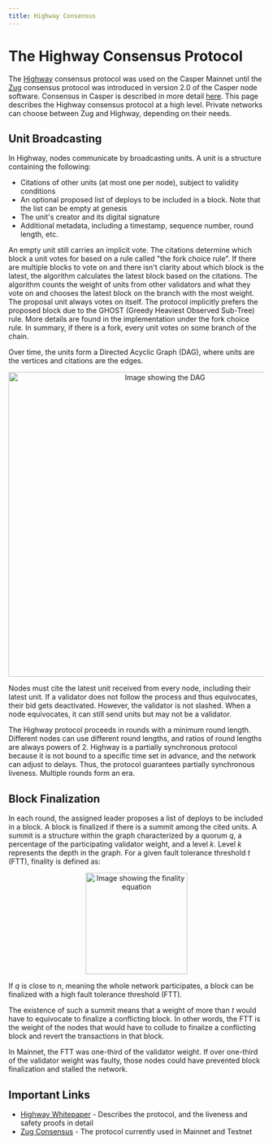 ```yaml
---
title: Highway Consensus
---
```


# The Highway Consensus Protocol

The [Highway](https://arxiv.org/pdf/2101.02159.pdf) consensus protocol was used on the Casper Mainnet until the [Zug](./zug.md) consensus protocol was introduced in version 2.0 of the Casper node software. Consensus in Casper is described in more detail [here](./consensus.md). This page describes the Highway consensus protocol at a high level. Private networks can choose between Zug and Highway, depending on their needs.

<!-- TODO confirm that we can use Casper-specific terms in these descriptions, even though Highway is a more general algorithm. For example, a value is a block. I understand that the value is a list of deploys, and a block has other calculated values, but this simplification makes the explanations easier. -->

## Unit Broadcasting

In Highway, nodes communicate by broadcasting units. A unit is a structure containing the following:
- Citations of other units (at most one per node), subject to validity conditions
- An optional proposed list of deploys to be included in a block. Note that the list can be empty at genesis
- The unit's creator and its digital signature
- Additional metadata, including a timestamp, sequence number, round length, etc.

An empty unit still carries an implicit vote. The citations determine which block a unit votes for based on a rule called "the fork choice rule". If there are multiple blocks to vote on and there isn't clarity about which block is the latest, the algorithm calculates the latest block based on the citations. The algorithm counts the weight of units from other validators and what they vote on and chooses the latest block on the branch with the most weight. The proposal unit always votes on itself. The protocol implicitly prefers the proposed block due to the GHOST (Greedy Heaviest Observed Sub-Tree) rule. More details are found in the implementation under the fork choice rule. In summary, if there is a fork, every unit votes on some branch of the chain.

Over time, the units form a Directed Acyclic Graph (DAG), where units are the vertices and citations are the edges.

<!-- TODO Include a higher res diagram here. -->
<p align="center">
<img src={"/image/design/highway-dag.png"} alt="Image showing the DAG" width="600"/>
</p>


Nodes must cite the latest unit received from every node, including their latest unit. If a validator does not follow the process and thus equivocates, their bid gets deactivated. However, the validator is not slashed. When a node equivocates, it can still send units but may not be a validator.

The Highway protocol proceeds in rounds with a minimum round length. Different nodes can use different round lengths, and ratios of round lengths are always powers of 2. Highway is a partially synchronous protocol because it is not bound to a specific time set in advance, and the network can adjust to delays. Thus, the protocol guarantees partially synchronous liveness. Multiple rounds form an era.

## Block Finalization

In each round, the assigned leader proposes a list of deploys to be included in a block. A block is finalized if there is a summit among the cited units. A summit is a structure within the graph characterized by a quorum *q*, a percentage of the participating validator weight, and a level *k*. Level *k* represents the depth in the graph. For a given fault tolerance threshold *t* (FTT), finality is defined as:

<p align="center">
<img src={"/image/design/highway-finality.png"} alt="Image showing the finality equation" width="200"/>
</p>

If *q* is close to *n*, meaning the whole network participates, a block can be finalized with a high fault tolerance threshold (FTT).

The existence of such a summit means that a weight of more than *t* would have to equivocate to finalize a conflicting block. In other words, the FTT is the weight of the nodes that would have to collude to finalize a conflicting block and revert the transactions in that block. 

In Mainnet, the FTT was one-third of the validator weight. If over one-third of the validator weight was faulty, those nodes could have prevented block finalization and stalled the network.

## Important Links

- [Highway Whitepaper](https://arxiv.org/pdf/2101.02159.pdf) - Describes the protocol, and the liveness and safety proofs in detail
- [Zug Consensus](./zug.md) - The protocol currently used in Mainnet and Testnet
